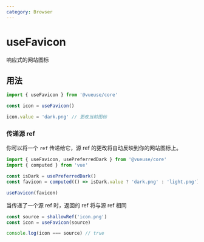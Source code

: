 ```yaml
---
category: Browser
---
```


# useFavicon

响应式的网站图标

## 用法

```js
import { useFavicon } from '@vueuse/core'

const icon = useFavicon()

icon.value = 'dark.png' // 更改当前图标
```

### 传递源 ref

你可以将一个 `ref` 传递给它，源 ref 的更改将自动反映到你的网站图标上。

```js {7}
import { useFavicon, usePreferredDark } from '@vueuse/core'
import { computed } from 'vue'

const isDark = usePreferredDark()
const favicon = computed(() => isDark.value ? 'dark.png' : 'light.png')

useFavicon(favicon)
```

当传递了一个源 ref 时，返回的 ref 将与源 ref 相同

```ts
const source = shallowRef('icon.png')
const icon = useFavicon(source)

console.log(icon === source) // true
```
